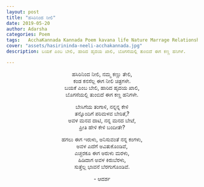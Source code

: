 ```yaml
---
layout: post
title: "ಹಸಿರಿನಿಂದ ನೀಲಿ"
date: 2019-05-20
author: Adarsha
categories: Poem
tags:	AcchaKannada Kannada Poem kavana life Nature Marrage Relationship Love Life maduve preethi jeevana happiness 
cover: "assets/hasirininda-neeli-acchakannada.jpg"
description: ಬಯಕೆ ಎಂಬ ಬೇಲಿ, ಹಾರಿದ ಹೃದಯ ಖಾಲಿ, ಬೊಗಸೆಯಲ್ಲಿ ತುಂಬಿದೆ ಈಗ ಕಣ್ಣ ಹನಿಗಳೆ.

---
```


<p align ="center">ಹಸಿರಿನಿಂದ ನೀಲಿ, ನಮ್ಮ ಕಣ್ಣು ತೇಲಿ,<br>
ಕಂಡ ಕನಸೆಲ್ಲ ಈಗ ನೀಲಿ ಚಿತ್ರಗಳೇ.<br>
ಬಯಕೆ ಎಂಬ ಬೇಲಿ, ಹಾರಿದ ಹೃದಯ ಖಾಲಿ,<br>
ಬೊಗಸೆಯಲ್ಲಿ ತುಂಬಿದೆ ಈಗ ಕಣ್ಣ ಹನಿಗಳೇ.</p><!--more-->

<p align ="center">ಬೇಸಿಗೆಯ ತಂಗಾಳಿ, ನನ್ನನ್ನ ಕೇಳಿ<br>
ತನ್ನೊಂದಿಗೆ ಪರಿಮಳವ ಬೇರಿತೆ,?<br>
ಅವಳ ಮನವ ದಾಟಿ, ನನ್ನ ಮನದ ಬೇಟೆ,<br>
ಪ್ರೀತಿ ಹೇಳಿ ಕೇಳಿ ಬಂದೀತೇ?</p>

<p align ="center">ಹಗಲು ಈಗ ಇರುಳು, ಅನಿಸುವಂತೆ ನನ್ನ ಕಂಗಳು,<br>
ಅವಳ ಎದೆಗೆ ಅವಿತುಕೊಂಡಿವೆ,<br>
ಎಚ್ಚರಕೂ ಈಗ ಅರುಳು ಮರಳು,<br>
ಹಿಡಿದಾಗ ಅವಳ ಕಿರುಬೆರಳು,<br>
ಸುತ್ತೆಲ್ಲ ಭಾವನೆ ಬೆರಗುಗೊಂಡಿವೆ.</p>

<p align ="center">- ಆದರ್ಶ</p>
